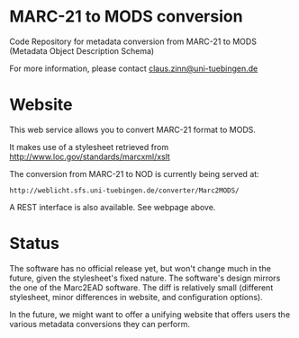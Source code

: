 # MARC-21 to MODS conversion

Code Repository for metadata conversion from MARC-21 to MODS (Metadata Object Description Schema)

For more information, please contact claus.zinn@uni-tuebingen.de

# Website

This web service allows you to convert MARC-21 format to MODS.

It makes use of a stylesheet retrieved from http://www.loc.gov/standards/marcxml/xslt

The conversion from MARC-21 to NOD is currently being served at:

```http://weblicht.sfs.uni-tuebingen.de/converter/Marc2MODS/ ```

A REST interface is also available. See webpage above.

# Status

The software has no official release yet, but won't change much in the future, given the
stylesheet's fixed nature.  The software's design mirrors the one of the Marc2EAD software. The
diff is relatively small (different stylesheet, minor differences in website, and configuration
options).

In the future, we might want to offer a unifying website that offers users the various metadata
conversions they can perform.






